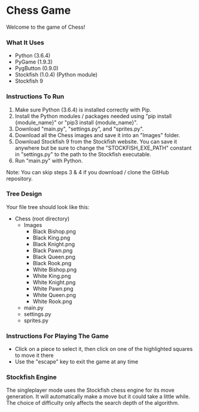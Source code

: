 # Chess Game

Welcome to the game of Chess!

### What It Uses

- Python (3.6.4)
- PyGame (1.9.3)
- PygButton (0.9.0)
- Stockfish (1.0.4) (Python module)
- Stockfish 9

### Instructions To Run

1. Make sure Python (3.6.4) is installed correctly with Pip.
2. Install the Python modules / packages needed using "pip install {module_name}" or "pip3 install {module_name}".
3. Download "main.py", "settings.py", and "sprites.py".
4. Download all the Chess images and save it into an "Images" folder.
5. Download Stockfish 9 from the Stockfish website. You can save it anywhere but be sure to change the "STOCKFISH_EXE_PATH" constant in "settings.py" to the path to the Stockfish executable.
6. Run "main.py" with Python.

Note: You can skip steps 3 & 4 if you download / clone the GitHub repository.

### Tree Design

Your file tree should look like this:

- Chess (root directory)
    - Images
        - Black Bishop.png
        - Black King.png
        - Black Knight.png
        - Black Pawn.png
        - Black Queen.png
        - Black Rook.png
        - White Bishop.png
        - White King.png
        - White Knight.png
        - White Pawn.png
        - White Queen.png
        - White Rook.png     
    - main.py
    - settings.py
    - sprites.py

### Instructions For Playing The Game

- Click on a piece to select it, then click on one of the highlighted squares to move it there
- Use the "escape" key to exit the game at any time

### Stockfish Engine

The singleplayer mode uses the Stockfish chess engine for its move generation. It will automatically make a move but it could take a little while. The choice of difficulty only affects the search depth of the algorithm.
